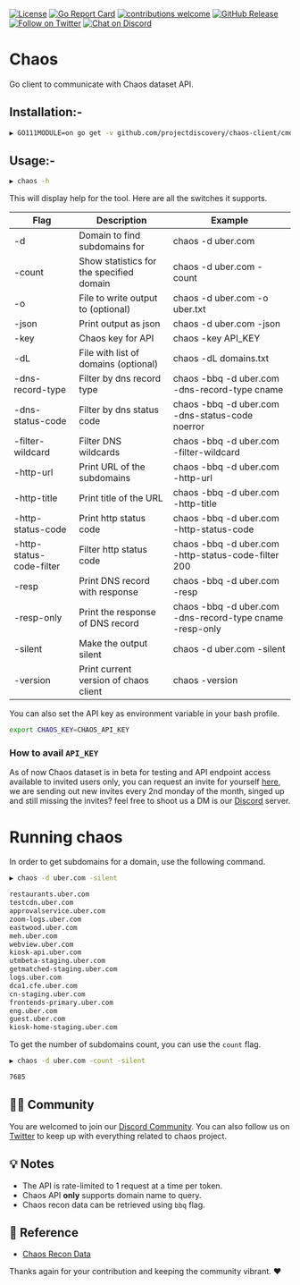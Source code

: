 [![License](https://img.shields.io/badge/license-MIT-_red.svg)](https://opensource.org/licenses/MIT)
[![Go Report Card](https://goreportcard.com/badge/github.com/projectdiscovery/chaos-client)](https://goreportcard.com/report/github.com/projectdiscovery/chaos-client)
[![contributions welcome](https://img.shields.io/badge/contributions-welcome-brightgreen.svg?style=flat)](https://github.com/projectdiscovery/chaos-client/issues)
[![GitHub Release](https://img.shields.io/github/release/projectdiscovery/chaos-client)](https://github.com/projectdiscovery/chaos-client/releases)
[![Follow on Twitter](https://img.shields.io/twitter/follow/pdchaos.svg?logo=twitter)](https://twitter.com/pdchaos)
[![Chat on Discord](https://img.shields.io/discord/695645237418131507.svg?logo=discord)](https://discord.gg/KECAGdH)

# Chaos

Go client to communicate with Chaos dataset API. 

## Installation:- 

```bash
▶ GO111MODULE=on go get -v github.com/projectdiscovery/chaos-client/cmd/chaos
```

## Usage:- 

```bash
▶ chaos -h
```

This will display help for the tool. Here are all the switches it supports.

| Flag                     | Description                              | Example                                                  |
| ------------------------ | ---------------------------------------- | -------------------------------------------------------- |
| -d                       | Domain to find subdomains for            | chaos -d uber.com                                        |
| -count                   | Show statistics for the specified domain | chaos -d uber.com -count                                 |
| -o                       | File to write output to (optional)       | chaos -d uber.com -o uber.txt                            |
| -json                    | Print output as json                     | chaos -d uber.com -json                                  |
| -key                     | Chaos key for API                        | chaos -key API_KEY                                       |
| -dL                      | File with list of domains (optional)     | chaos -dL domains.txt                                    |
| -dns-record-type         | Filter by dns record type                | chaos -bbq -d uber.com -dns-record-type cname            |
| -dns-status-code         | Filter by dns status code                | chaos -bbq -d uber.com -dns-status-code noerror          |
| -filter-wildcard         | Filter DNS wildcards                     | chaos -bbq -d uber.com -filter-wildcard                  |
| -http-url                | Print URL of the subdomains              | chaos -bbq -d uber.com -http-url                         |
| -http-title              | Print title of the URL                   | chaos -bbq -d uber.com -http-title                       |
| -http-status-code        | Print http status code                   | chaos -bbq -d uber.com -http-status-code                 |
| -http-status-code-filter | Filter http status code                  | chaos -bbq -d uber.com -http-status-code-filter 200      |
| -resp                    | Print DNS record with response           | chaos -bbq -d uber.com -resp                             |
| -resp-only               | Print the response of DNS record         | chaos -bbq -d uber.com -dns-record-type cname -resp-only |
| -silent                  | Make the output silent                   | chaos -d uber.com -silent                                |
| -version                 | Print current version of chaos client    | chaos -version                                           |


You can also set the API key as environment variable in your bash profile. 

```bash
export CHAOS_KEY=CHAOS_API_KEY
```

### How to avail `API_KEY`

As of now Chaos dataset is in beta for testing and API endpoint access available to invited users only, you can request an invite for yourself [here](https://forms.gle/GP5nTamxJPfiMaBn9), we are sending out new invites every 2nd monday of the month, singed up and still missing the invites? feel free to shoot us a DM is our [Discord](https://discord.gg/KECAGdH) server.

# Running chaos

In order to get subdomains for a domain, use the following command.

```bash
▶ chaos -d uber.com -silent

restaurants.uber.com
testcdn.uber.com
approvalservice.uber.com
zoom-logs.uber.com
eastwood.uber.com
meh.uber.com
webview.uber.com
kiosk-api.uber.com
utmbeta-staging.uber.com
getmatched-staging.uber.com
logs.uber.com
dca1.cfe.uber.com
cn-staging.uber.com
frontends-primary.uber.com
eng.uber.com
guest.uber.com
kiosk-home-staging.uber.com
```

To get the number of subdomains count, you can use the `count` flag.

```bash
▶ chaos -d uber.com -count -silent

7685
```


👨‍💻 Community
-----

You are welcomed to join our [Discord Community](https://discord.gg/KECAGdH). You can also follow us on [Twitter](https://twitter.com/pdchaos) to keep up with everything related to chaos project.

💡 Notes
-----

- The API is rate-limited to 1 request at a time per token.
- Chaos API **only** supports domain name to query.
- Chaos recon data can be retrieved using `bbq` flag.

📌 Reference
-----

- [Chaos Recon Data](https://blog.projectdiscovery.io/post/chaos-recon-data/)


Thanks again for your contribution and keeping the community vibrant. :heart:
